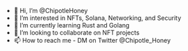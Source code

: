 - 👋 Hi, I’m @ChipotleHoney
- 👀 I’m interested in NFTs, Solana, Networking, and Security
- 🌱 I’m currently learning Rust and Golang
- 💞️ I’m looking to collaborate on NFT projects
- 📫 How to reach me - DM on Twitter @Chipotle_Honey

<!---
ChipotleHoney/ChipotleHoney is a ✨ special ✨ repository because its `README.md` (this file) appears on your GitHub profile.
You can click the Preview link to take a look at your changes.
--->
